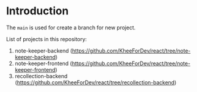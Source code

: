 # Introduction
The `main` is used for create a branch for new project.

List of projects in this repository: <br/>
1. note-keeper-backend (https://github.com/KheeForDev/react/tree/note-keeper-backend)
2. note-keeper-frontend (https://github.com/KheeForDev/react/tree/note-keeper-frontend)
3. recollection-backend (https://github.com/KheeForDev/react/tree/recollection-backend)
